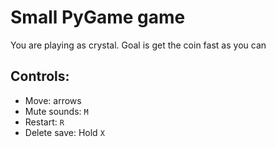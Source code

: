 # Small PyGame game

You are playing as crystal.
Goal is get the coin fast as you can
## Controls:
 * Move: arrows
 * Mute sounds: `M`
 * Restart: `R`
 * Delete save: Hold `X`
